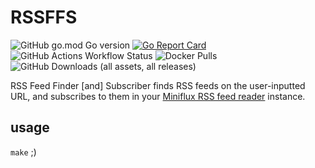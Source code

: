 # RSSFFS

![GitHub go.mod Go version](https://img.shields.io/github/go-mod/go-version/toozej/RSSFFS)
[![Go Report Card](https://goreportcard.com/badge/github.com/toozej/RSSFFS)](https://goreportcard.com/report/github.com/toozej/RSSFFS)
![GitHub Actions Workflow Status](https://img.shields.io/github/actions/workflow/status/toozej/RSSFFS/cicd.yaml)
![Docker Pulls](https://img.shields.io/docker/pulls/toozej/RSSFFS)
![GitHub Downloads (all assets, all releases)](https://img.shields.io/github/downloads/toozej/RSSFFS/total)

RSS Feed Finder [and] Subscriber finds RSS feeds on the user-inputted URL, and subscribes to them in your [Miniflux RSS feed reader](https://miniflux.app) instance.

## usage
`make` ;)
